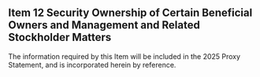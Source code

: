 ## Item 12 Security Ownership of Certain Beneficial Owners and Management and Related Stockholder Matters

The information required by this Item will be included in the 2025 Proxy Statement, and is incorporated herein by reference.
